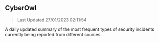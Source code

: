 ## CyberOwl 
> Last Updated 27/01/2023 02:11:54 


A daily updated summary of the most frequent types of security incidents currently being reported from different sources.

